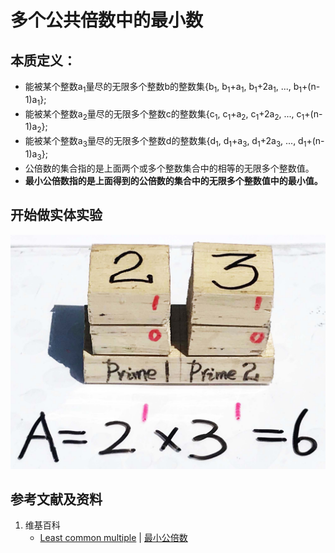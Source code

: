 # 多个公共倍数中的最小数

## 本质定义：

- 能被某个整数a<sub>1</sub>量尽的无限多个整数b的整数集{b<sub>1</sub>, b<sub>1</sub>+a<sub>1</sub>, b<sub>1</sub>+2a<sub>1</sub>, ..., b<sub>1</sub>+(n-1)a<sub>1</sub>};
- 能被某个整数a<sub>2</sub>量尽的无限多个整数c的整数集{c<sub>1</sub>, c<sub>1</sub>+a<sub>2</sub>, c<sub>1</sub>+2a<sub>2</sub>, ..., c<sub>1</sub>+(n-1)a<sub>2</sub>};
- 能被某个整数a<sub>3</sub>量尽的无限多个整数d的整数集{d<sub>1</sub>, d<sub>1</sub>+a<sub>3</sub>, d<sub>1</sub>+2a<sub>3</sub>, ..., d<sub>1</sub>+(n-1)a<sub>3</sub>};
- 公倍数的集合指的是上面两个或多个整数集合中的相等的无限多个整数值。
- **最小公倍数指的是上面得到的公倍数的集合中的无限多个整数值中的最小值。**

## 开始做实体实验

![](/images/数论/基本数和合成数/多个公共倍数中的最小数/1a1.jpg)

## 参考文献及资料

1. 维基百科
	- [Least common multiple](https://en.wikipedia.org/wiki/Least_common_multiple) | [最小公倍数](https://zh.wikipedia.org/wiki/最小公倍数) 





